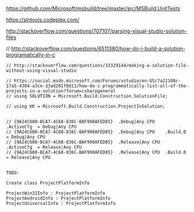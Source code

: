 ﻿

https://github.com/Microsoft/msbuild/tree/master/src/MSBuild.UnitTests

 https://slntools.codeplex.com/

 http://stackoverflow.com/questions/707107/parsing-visual-studio-solution-files



 // http://stackoverflow.com/questions/6511380/how-do-i-build-a-solution-programatically-in-c

    // http://stackoverflow.com/questions/33329144/making-a-solution-file-without-using-visual-studio

    // https://social.msdn.microsoft.com/Forums/vstudio/en-US/7a21108c-17a5-4304-a3ce-33ad201f0d11/how-do-i-programmatically-list-all-of-the-projects-in-a-solution?forum=csharpgeneral
    // using SOLUTION = Microsoft.Build.Construction.SolutionFile;

    // using KK = Microsoft.Build.Construction.ProjectInSolution;


    // {9A24C608-BCA7-4C68-836C-BAF990AFED85}  .Debug|Any CPU    .ActiveCfg  = Debug|Any CPU
    // {9A24C608-BCA7-4C68-836C-BAF990AFED85}  .Debug|Any CPU    .Build.0    = Debug|Any CPU
    // {9A24C608-BCA7-4C68-836C-BAF990AFED85}  .Release|Any CPU  .ActiveCfg  = Release|Any CPU
    // {9A24C608-BCA7-4C68-836C-BAF990AFED85}  .Release|Any CPU  .Build.0    = Release|Any CPU


	TODO:

	Create class ProjectPlatformInfo

	ProjectWin32Info : ProjectPlatformInfo
	ProjectAndroidInfo : ProjectPlatformInfo
	ProjectUniversalInfo : ProjectPlatformInfo